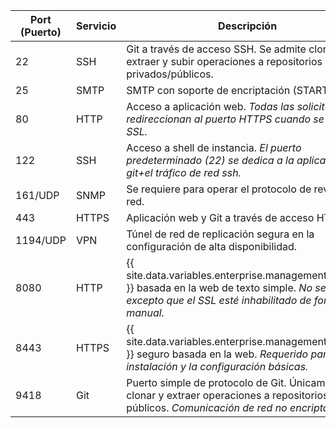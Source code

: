| Port (Puerto) | Servicio | Descripción                                                                                                                                                      |
| ------------- | -------- | ---------------------------------------------------------------------------------------------------------------------------------------------------------------- |
| 22            | SSH      | Git a través de acceso SSH. Se admite clonar, extraer y subir operaciones a repositorios privados/públicos.                                                      |
| 25            | SMTP     | SMTP con soporte de encriptación (STARTTLS).                                                                                                                     |
| 80            | HTTP     | Acceso a aplicación web. *Todas las solicitudes se redireccionan al puerto HTTPS cuando se habilita SSL.*                                                        |
| 122           | SSH      | Acceso a shell de instancia. *El puerto predeterminado (22) se dedica a la aplicación de git+el tráfico de red ssh.*                                             |
| 161/UDP       | SNMP     | Se requiere para operar el protocolo de revisión de red.                                                                                                         |
| 443           | HTTPS    | Aplicación web y Git a través de acceso HTTPS.                                                                                                                   |
| 1194/UDP      | VPN      | Túnel de red de replicación segura en la configuración de alta disponibilidad.                                                                                   |
| 8080          | HTTP     | {{ site.data.variables.enterprise.management_console }} basada en la web de texto simple. *No se requiere excepto que el SSL esté inhabilitado de forma manual.* |
| 8443          | HTTPS    | {{ site.data.variables.enterprise.management_console }} seguro basada en la web. *Requerido para la instalación y la configuración básicas.*                     |
| 9418          | Git      | Puerto simple de protocolo de Git. Únicamente clonar y extraer operaciones a repositorios públicos. *Comunicación de red no encriptada.*                         |
